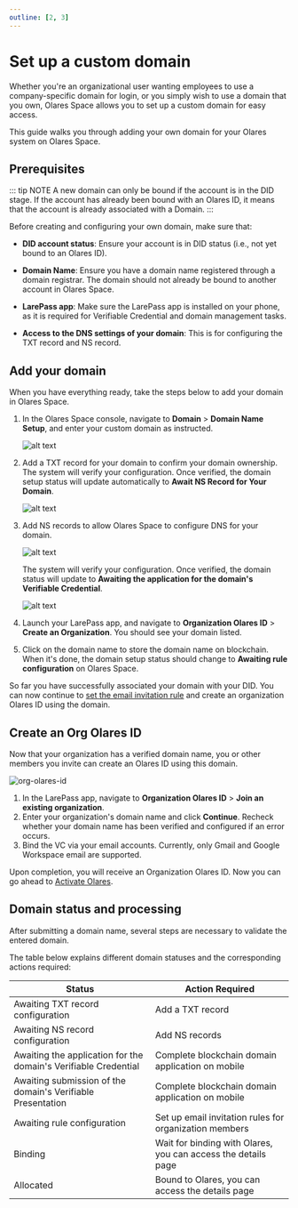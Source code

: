 ```yaml
---
outline: [2, 3]
---
```


# Set up a custom domain

Whether you're an organizational user wanting employees to use a company-specific domain for login, or you simply wish to use a domain that you own, Olares Space allows you to set up a custom domain for easy access.

This guide walks you through adding your own domain for your Olares system on Olares Space.

## Prerequisites

::: tip NOTE
A new domain can only be bound if the account is in the DID stage. If the account has already been bound with an Olares ID, it means that the account is already associated with a Domain. 
:::

Before creating and configuring your own domain, make sure that:

- **DID account status**: Ensure your account is in DID status (i.e., not yet bound to an Olares ID). 
   
- **Domain Name**: Ensure you have a domain name registered through a domain registrar. The domain should not already be bound to another account in Olares Space.
   
- **LarePass app**: Make sure the LarePass app is installed on your phone, as it is required for Verifiable Credential and domain management tasks.

- **Access to the DNS settings of your domain**: This is for configuring the TXT record and NS record. 

## Add your domain

When you have everything ready, take the steps below to add your domain in Olares Space.

1. In the Olares Space console, navigate to **Domain** > **Domain Name Setup**, and enter your custom domain as instructed. 

    ![alt text](/images/how-to/space/submit_a_domain.jpg#bordered)

2. Add a TXT record for your domain to confirm your domain ownership. The system will verify your configuration. Once verified, the domain setup status will update automatically to **Await NS Record for Your Domain**.

    ![alt text](/images/how-to/space/txt.jpg#bordered)

3. Add NS records to allow Olares Space to configure DNS for your domain. 

    ![alt text](/images/how-to/space/ns.jpg#bordered)

   The system will verify your configuration. Once verified, the domain status will update to **Awaiting the application for the domain's Verifiable Credential**.

   ![alt text](/images/how-to/space/awaiting_domain.jpg)

4. Launch your LarePass app, and navigate to **Organization Olares ID** > **Create an Organization**. You should see your domain listed. 

5. Click on the domain name to store the domain name on blockchain. When it's done, the domain setup status should change to **Awaiting rule configuration** on Olares Space. 

So far you have successfully associated your domain with your DID. You can now continue to [set the email invitation rule](manage-domain.md#set-email-invitation-rules) and create an organization Olares ID using the domain. 

## Create an Org Olares ID

Now that your organization has a verified domain name, you or other members you invite can create an Olares ID using this domain.

![org-olares-id](/images/how-to/larepass/organization_olares_id.png)
 
1. In the LarePass app, navigate to **Organization Olares ID** > **Join an existing organization**.
2. Enter your organization's domain name and click **Continue**. Recheck whether your domain name has been verified and configured if an error occurs.
3. Bind the VC via your email accounts. Currently, only Gmail and Google Workspace email are supported.

Upon completion, you will receive an Organization Olares ID. Now you can go ahead to [Activate Olares](../get-started/activate-olares).

## Domain status and processing

After submitting a domain name, several steps are necessary to validate the entered domain.

The table below explains different domain statuses and the corresponding actions required:

| Status                                                          | Action Required                                               |
|-----------------------------------------------------------------|---------------------------------------------------------------|
| Awaiting TXT record configuration                               | Add a TXT record                                              |
| Awaiting NS record configuration                                | Add NS records                                                |
| Awaiting the application for the domain's Verifiable Credential | Complete blockchain domain application on mobile              |
| Awaiting submission of the domain's Verifiable Presentation     | Complete blockchain domain application on mobile              |
| Awaiting rule configuration                                     | Set up email invitation rules for organization members        |
| Binding                                                         | Wait for binding with Olares, you can access the details page |
| Allocated                                                       | Bound to Olares, you can access the details page              |